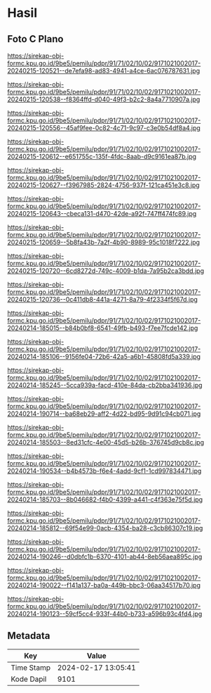 # Hasil

## Foto C Plano

https://sirekap-obj-formc.kpu.go.id/9be5/pemilu/pdpr/91/71/02/10/02/9171021002017-20240215-120521--de7efa98-ad83-4941-a4ce-6ac076787631.jpg

https://sirekap-obj-formc.kpu.go.id/9be5/pemilu/pdpr/91/71/02/10/02/9171021002017-20240215-120538--f8364ffd-d040-49f3-b2c2-8a4a7710907a.jpg

https://sirekap-obj-formc.kpu.go.id/9be5/pemilu/pdpr/91/71/02/10/02/9171021002017-20240215-120556--45af9fee-0c82-4c71-9c97-c3e0b54df8a4.jpg

https://sirekap-obj-formc.kpu.go.id/9be5/pemilu/pdpr/91/71/02/10/02/9171021002017-20240215-120612--e651755c-135f-4fdc-8aab-d9c9161ea87b.jpg

https://sirekap-obj-formc.kpu.go.id/9be5/pemilu/pdpr/91/71/02/10/02/9171021002017-20240215-120627--f3967985-2824-4756-937f-121ca451e3c8.jpg

https://sirekap-obj-formc.kpu.go.id/9be5/pemilu/pdpr/91/71/02/10/02/9171021002017-20240215-120643--cbeca131-d470-42de-a92f-747ff474fc89.jpg

https://sirekap-obj-formc.kpu.go.id/9be5/pemilu/pdpr/91/71/02/10/02/9171021002017-20240215-120659--5b8fa43b-7a2f-4b90-8989-95c1018f7222.jpg

https://sirekap-obj-formc.kpu.go.id/9be5/pemilu/pdpr/91/71/02/10/02/9171021002017-20240215-120720--6cd8272d-749c-4009-b1da-7a95b2ca3bdd.jpg

https://sirekap-obj-formc.kpu.go.id/9be5/pemilu/pdpr/91/71/02/10/02/9171021002017-20240215-120736--0c411db8-441a-4271-8a79-4f2334f5f67d.jpg

https://sirekap-obj-formc.kpu.go.id/9be5/pemilu/pdpr/91/71/02/10/02/9171021002017-20240214-185015--b84b0bf8-6541-49fb-b493-f7ee7fcde142.jpg

https://sirekap-obj-formc.kpu.go.id/9be5/pemilu/pdpr/91/71/02/10/02/9171021002017-20240214-185106--9156fe04-72b6-42a5-a6b1-45808fd5a339.jpg

https://sirekap-obj-formc.kpu.go.id/9be5/pemilu/pdpr/91/71/02/10/02/9171021002017-20240214-185245--5cca939a-facd-410e-84da-cb2bba341936.jpg

https://sirekap-obj-formc.kpu.go.id/9be5/pemilu/pdpr/91/71/02/10/02/9171021002017-20240214-190714--ba68eb29-aff2-4d22-bd95-9d91c94cb071.jpg

https://sirekap-obj-formc.kpu.go.id/9be5/pemilu/pdpr/91/71/02/10/02/9171021002017-20240214-185503--8ed31cfc-4e00-45d5-b26b-376745d9cb8c.jpg

https://sirekap-obj-formc.kpu.go.id/9be5/pemilu/pdpr/91/71/02/10/02/9171021002017-20240214-190534--b4b4573b-f6e4-4add-9cf1-1cd997834471.jpg

https://sirekap-obj-formc.kpu.go.id/9be5/pemilu/pdpr/91/71/02/10/02/9171021002017-20240214-185703--8b046682-f4b0-4399-a441-c4f363e75f5d.jpg

https://sirekap-obj-formc.kpu.go.id/9be5/pemilu/pdpr/91/71/02/10/02/9171021002017-20240214-185812--69f54e99-0acb-4354-ba28-c3cb86307c19.jpg

https://sirekap-obj-formc.kpu.go.id/9be5/pemilu/pdpr/91/71/02/10/02/9171021002017-20240214-190246--d0dbfc1b-6370-4101-ab44-8eb56aea895c.jpg

https://sirekap-obj-formc.kpu.go.id/9be5/pemilu/pdpr/91/71/02/10/02/9171021002017-20240214-190022--f141a137-ba0a-449b-bbc3-06aa34517b70.jpg

https://sirekap-obj-formc.kpu.go.id/9be5/pemilu/pdpr/91/71/02/10/02/9171021002017-20240214-190123--59cf5cc4-933f-44b0-b733-a596b93c4fd4.jpg


## Metadata

| Key        | Value               |
| ---------- | ------------------- |
| Time Stamp | 2024-02-17 13:05:41 |
| Kode Dapil | 9101                |



